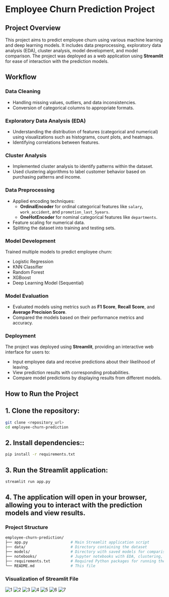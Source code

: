 # Employee Churn Prediction Project

## Project Overview
This project aims to predict employee churn using various machine learning and deep learning models. It includes data preprocessing, exploratory data analysis (EDA), cluster analysis, model development, and model comparison. The project was deployed as a web application using **Streamlit** for ease of interaction with the prediction models.

## Workflow

### Data Cleaning
- Handling missing values, outliers, and data inconsistencies.
- Conversion of categorical columns to appropriate formats.

### Exploratory Data Analysis (EDA)
- Understanding the distribution of features (categorical and numerical) using visualizations such as histograms, count plots, and heatmaps.
- Identifying correlations between features.

### Cluster Analysis
- Implemented cluster analysis to identify patterns within the dataset.
- Used clustering algorithms to label customer behavior based on purchasing patterns and income.

### Data Preprocessing
- Applied encoding techniques:
  - **OrdinalEncoder** for ordinal categorical features like `salary`, `work_accident`, and `promotion_last_5years`.
  - **OneHotEncoder** for nominal categorical features like `departments`.
- Feature scaling for numerical data.
- Splitting the dataset into training and testing sets.

### Model Development
Trained multiple models to predict employee churn:
- Logistic Regression
- KNN Classifier
- Random Forest
- XGBoost
- Deep Learning Model (Sequential)

### Model Evaluation
- Evaluated models using metrics such as **F1 Score**, **Recall Score**, and **Average Precision Score**.
- Compared the models based on their performance metrics and accuracy.

### Deployment
The project was deployed using **Streamlit**, providing an interactive web interface for users to:
- Input employee data and receive predictions about their likelihood of leaving.
- View prediction results with corresponding probabilities.
- Compare model predictions by displaying results from different models.

## How to Run the Project

## 1. Clone the repository:

   ```bash
   git clone <repository_url>
   cd employee-churn-prediction
```
 ## 2. Install dependencies::

   ```bash
   pip install -r requirements.txt
 ```
## 3. Run the Streamlit application:
   ```bash
   streamlit run app.py
```
## 4. The application will open in your browser, allowing you to interact with the prediction models and view results.
### Project Structure
```bash
employee-churn-prediction/
├── app.py                   # Main Streamlit application script
├── data/                    # Directory containing the dataset
├── models/                  # Directory with saved models for comparison
├── notebooks/               # Jupyter notebooks with EDA, clustering, and model training processes
├── requirements.txt         # Required Python packages for running the project
└── README.md                # This file
```
### Visualization of Streamlit File
![1](https://github.com/user-attachments/assets/880ac040-95bc-4c45-a9a0-1c336718d918)
![2](https://github.com/user-attachments/assets/23666f0d-00aa-45a4-8a3b-e2d663335d19)
![3](https://github.com/user-attachments/assets/f8e8a6a2-51b1-4550-a73c-928eed963b09)
![4](https://github.com/user-attachments/assets/8dd06ae0-d64a-4281-baf0-fd2353bc7a6a)
![5](https://github.com/user-attachments/assets/9feaaf90-f7cb-4853-95d4-3f3fbc709994)
![6](https://github.com/user-attachments/assets/c89eaa09-6194-414a-bb61-23c156461535)
![7](https://github.com/user-attachments/assets/31ce90b0-a82e-464b-b5f7-d51339ebbed1)


